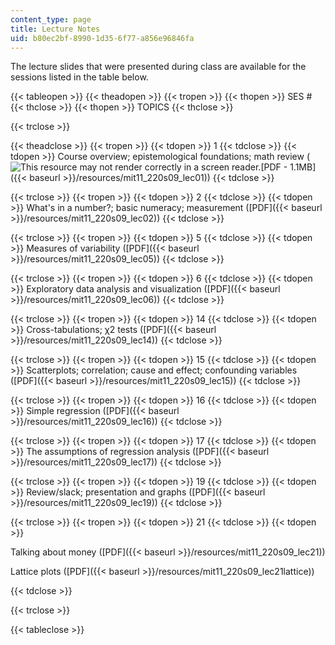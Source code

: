 ```yaml
---
content_type: page
title: Lecture Notes
uid: b80ec2bf-8990-1d35-6f77-a856e96846fa
---
```


The lecture slides that were presented during class are available for the sessions listed in the table below.

{{< tableopen >}}
{{< theadopen >}}
{{< tropen >}}
{{< thopen >}}
SES #
{{< thclose >}}
{{< thopen >}}
TOPICS
{{< thclose >}}

{{< trclose >}}

{{< theadclose >}}
{{< tropen >}}
{{< tdopen >}}
1
{{< tdclose >}}
{{< tdopen >}}
Course overview; epistemological foundations; math review (![This resource may not render correctly in a screen reader.](/images/inacessible.gif)[PDF - 1.1MB]({{< baseurl >}}/resources/mit11_220s09_lec01))
{{< tdclose >}}

{{< trclose >}}
{{< tropen >}}
{{< tdopen >}}
2
{{< tdclose >}}
{{< tdopen >}}
What's in a number?; basic numeracy; measurement ([PDF]({{< baseurl >}}/resources/mit11_220s09_lec02))
{{< tdclose >}}

{{< trclose >}}
{{< tropen >}}
{{< tdopen >}}
5
{{< tdclose >}}
{{< tdopen >}}
Measures of variability ([PDF]({{< baseurl >}}/resources/mit11_220s09_lec05))
{{< tdclose >}}

{{< trclose >}}
{{< tropen >}}
{{< tdopen >}}
6
{{< tdclose >}}
{{< tdopen >}}
Exploratory data analysis and visualization ([PDF]({{< baseurl >}}/resources/mit11_220s09_lec06))
{{< tdclose >}}

{{< trclose >}}
{{< tropen >}}
{{< tdopen >}}
14
{{< tdclose >}}
{{< tdopen >}}
Cross-tabulations; χ2 tests ([PDF]({{< baseurl >}}/resources/mit11_220s09_lec14))
{{< tdclose >}}

{{< trclose >}}
{{< tropen >}}
{{< tdopen >}}
15
{{< tdclose >}}
{{< tdopen >}}
Scatterplots; correlation; cause and effect; confounding variables ([PDF]({{< baseurl >}}/resources/mit11_220s09_lec15))
{{< tdclose >}}

{{< trclose >}}
{{< tropen >}}
{{< tdopen >}}
16
{{< tdclose >}}
{{< tdopen >}}
Simple regression ([PDF]({{< baseurl >}}/resources/mit11_220s09_lec16))
{{< tdclose >}}

{{< trclose >}}
{{< tropen >}}
{{< tdopen >}}
17
{{< tdclose >}}
{{< tdopen >}}
The assumptions of regression analysis ([PDF]({{< baseurl >}}/resources/mit11_220s09_lec17))
{{< tdclose >}}

{{< trclose >}}
{{< tropen >}}
{{< tdopen >}}
19
{{< tdclose >}}
{{< tdopen >}}
Review/slack; presentation and graphs ([PDF]({{< baseurl >}}/resources/mit11_220s09_lec19))
{{< tdclose >}}

{{< trclose >}}
{{< tropen >}}
{{< tdopen >}}
21
{{< tdclose >}}
{{< tdopen >}}


Talking about money ([PDF]({{< baseurl >}}/resources/mit11_220s09_lec21))

Lattice plots ([PDF]({{< baseurl >}}/resources/mit11_220s09_lec21lattice))


{{< tdclose >}}

{{< trclose >}}

{{< tableclose >}}